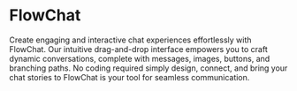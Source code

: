 # FlowChat
Create engaging and interactive chat experiences effortlessly with FlowChat. Our intuitive drag-and-drop interface empowers you to craft dynamic conversations, complete with messages, images, buttons, and branching paths. No coding required  simply design, connect, and bring your chat stories to FlowChat is your tool for seamless communication.

